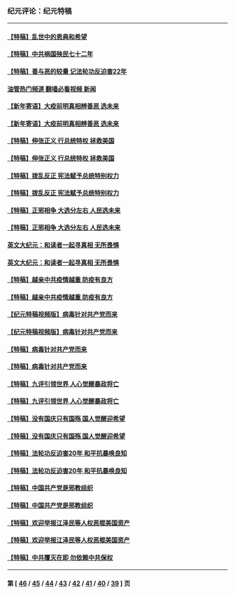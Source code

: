 ### 纪元评论：纪元特稿
---
#### [【特稿】乱世中的恩典和希望](../../pages/nsc424/n13734687.md?06220330) 
#### [【特稿】中共祸国殃民七十二年](../../pages/nsc424/n13272607.md?06220330) 
#### [【特稿】善与恶的较量 记法轮功反迫害22年](../../pages/nsc424/n13086597.md?06220330) 
#### [油管热门频道 翻墙必看视频 新闻](ok?06220330)
#### [【新年寄语】大疫前明真相辨善恶 选未来](../../pages/nsc424/n12660855.md?06220330) 
#### [【新年寄语】大疫前明真相辨善恶 选未来](../../pages/nsc424/n12660855.md?06220330) 
#### [【特稿】伸张正义 行总统特权 拯救美国](../../pages/nsc424/n12616806.md?06220330) 
#### [【特稿】伸张正义 行总统特权 拯救美国](../../pages/nsc424/n12616806.md?06220330) 
#### [【特稿】拨乱反正 宪法赋予总统特别权力](../../pages/nsc424/n12598306.md?06220330) 
#### [【特稿】拨乱反正 宪法赋予总统特别权力](../../pages/nsc424/n12598306.md?06220330) 
#### [【特稿】正邪相争 大选分左右 人民选未来](../../pages/nsc424/n12545208.md?06220330) 
#### [【特稿】正邪相争 大选分左右 人民选未来](../../pages/nsc424/n12545208.md?06220330) 
#### [英文大纪元：和读者一起寻真相 无所畏惧](../../pages/nsc424/n12542027.md?06220330) 
#### [英文大纪元：和读者一起寻真相 无所畏惧](../../pages/nsc424/n12542027.md?06220330) 
#### [【特稿】越亲中共疫情越重 防疫有良方](../../pages/nsc424/n12042989.md?06220330) 
#### [【特稿】越亲中共疫情越重 防疫有良方](../../pages/nsc424/n12042989.md?06220330) 
#### [【纪元特稿视频版】病毒针对共产党而来](../../pages/nsc424/n11977328.md?06220330) 
#### [【纪元特稿视频版】病毒针对共产党而来](../../pages/nsc424/n11977328.md?06220330) 
#### [【特稿】病毒针对共产党而来](../../pages/nsc424/n11928818.md?06220330) 
#### [【特稿】病毒针对共产党而来](../../pages/nsc424/n11928818.md?06220330) 
#### [【特稿】九评引领世界 人心觉醒暴政将亡](../../pages/nsc424/n11660496.md?06220330) 
#### [【特稿】九评引领世界 人心觉醒暴政将亡](../../pages/nsc424/n11660496.md?06220330) 
#### [【特稿】没有国庆只有国殇 国人觉醒迎希望](../../pages/nsc424/n11549354.md?06220330) 
#### [【特稿】没有国庆只有国殇 国人觉醒迎希望](../../pages/nsc424/n11549354.md?06220330) 
#### [【特稿】法轮功反迫害20年 和平抗暴唤良知](../../pages/nsc424/n11389135.md?06220330) 
#### [【特稿】法轮功反迫害20年 和平抗暴唤良知](../../pages/nsc424/n11389135.md?06220330) 
#### [【特稿】中国共产党是邪教组织](../../pages/nsc424/n11355551.md?06220330) 
#### [【特稿】中国共产党是邪教组织](../../pages/nsc424/n11355551.md?06220330) 
#### [【特稿】欢迎举报江泽民等人权恶棍美国资产](../../pages/nsc424/n11303040.md?06220330) 
#### [【特稿】欢迎举报江泽民等人权恶棍美国资产](../../pages/nsc424/n11303040.md?06220330) 
#### [【特稿】中共覆灭在即 勿依赖中共保权](../../pages/nsc424/n11278510.md?06220330) 

---
#### 第 [ [46](./46.md?06220330) / [45](./45.md?06220330) / [44](./44.md?06220330) / [43](./43.md?06220330) / [42](./42.md?06220330) / [41](./41.md?06220330) / [40](./40.md?06220330) / [39](./39.md?06220330) ] 页
